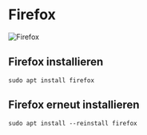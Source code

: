 # Firefox

![Firefox](https://api.freelogodesign.org/assets/blog/img/589b38ab1e04475485958b6031739532.jpg)

## Firefox installieren
```
sudo apt install firefox
```

## Firefox erneut installieren
```
sudo apt install --reinstall firefox
```
